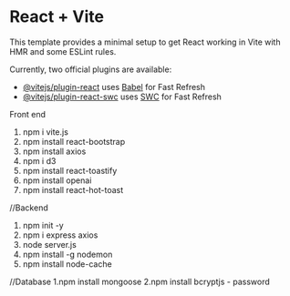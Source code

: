 # React + Vite

This template provides a minimal setup to get React working in Vite with HMR and some ESLint rules.

Currently, two official plugins are available:

- [@vitejs/plugin-react](https://github.com/vitejs/vite-plugin-react/blob/main/packages/plugin-react/README.md) uses [Babel](https://babeljs.io/) for Fast Refresh
- [@vitejs/plugin-react-swc](https://github.com/vitejs/vite-plugin-react-swc) uses [SWC](https://swc.rs/) for Fast Refresh

Front end
1. npm i vite.js
2. npm install react-bootstrap
3. npm install axios
4. npm i d3
5. npm install react-toastify
6. npm install openai
7. npm install react-hot-toast


//Backend 
1. npm init -y
2. npm i express axios
3. node server.js
4. npm install -g nodemon
5. npm install node-cache


//Database
1.npm install mongoose
2.npm install bcryptjs - password